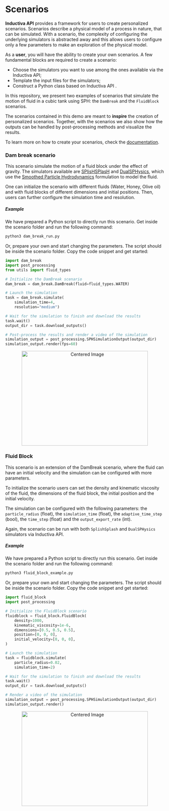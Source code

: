 # Scenarios

**Inductiva API** provides a framework for users to create personalized scenarios. Scenarios describe a physical model of a process in nature, that can be simulated. With a scenario, the complexity of configuring the underlying simulators is abstracted away and this allows users to configure only a few parameters to make an exploration of the physical model.

As a **user**, you will have the ability to create your own scenarios. A few fundamental blocks are required to create a scenario:
- Choose the simulators you want to use among the ones available via the Inductiva API;
- Template the input files for the simulators;
- Construct a Python class based on Inductiva API .

In this repository, we present two examples of scenarios that simulate the motion of fluid in a cubic tank using SPH: the `DamBreak` and the `FluidBlock` scenarios.

The scenarios contained in this demo are meant to **inspire** the creation of personalized scenarios.
Together, with the scenarios we also show how the outputs can be handled by post-processing methods and visualize the results.

To learn more on how to create your scenarios, check the [documentation](https://github.com/inductiva/inductiva/wiki/Build-your-own-scenario).

### Dam break scenario

This scenario simulate the motion of a fluid block under the effect of gravity.
The simulators available are [SPlisHSPlasH](https://github.com/inductiva/inductiva/blob/main/inductiva/simulators/splishsplash.py) and [DualSPHysics](https://github.com/inductiva/inductiva/blob/main/inductiva/simulators/dualsphysics.py), which use the [Smoothed Particle Hydrodynamics](https://en.wikipedia.org/wiki/Smoothed-particle_hydrodynamics) formulation to model the fluid.

One can initialize the scenario with different fluids (Water, Honey, Olive oil) and with fluid blocks of different dimensions and initial positions. Then, users can further configure the simulation time and resolution.

##### Example

We have prepared a Python script to directly run this scenario. Get inside the scenario folder and run the following command:

```bash
python3 dam_break_run.py
```

Or, prepare your own and start changing the parameters. The script should be inside the scenario folder. Copy the code snippet and get started:

```python
import dam_break
import post_processing
from utils import fluid_types

# Initialize the DamBreak scenario
dam_break = dam_break.DamBreak(fluid=fluid_types.WATER)

# Launch the simulation
task = dam_break.simulate(
    simulation_time=4,
    resolution="medium")

# Wait for the simulation to finish and download the results
task.wait()
output_dir = task.download_outputs()

# Post-process the results and render a video of the simulation
simulation_output = post_processing.SPHSimulationOutput(output_dir)
simulation_output.render(fps=60)
```

<p align="center">
  <img src="assets/dam_break.gif" alt="Centered Image" width="400" height="300">


### Fluid Block

This scenario is an extension of the DamBreak scenario, where the fluid can have an initial velocity and the simulation can be configured with more parameters. 

To initialize the scenario users can set the density and kinematic viscosity of the fluid, the dimensions of the fluid block, the initial position and the initial velocity. 

The simulation can be configured with the following parameters: the `particle_radius` (float), the `simulation_time` (float), the `adaptive_time_step` (bool), the `time_step` (float) and the `output_export_rate` (int).

Again, the scenario can be run with both `SplishSplash` and `DualSPHysics` simulators via Inductiva API.

##### Example

We have prepared a Python script to directly run this scenario. Get inside the scenario folder and run the following command:

```bash
python3 fluid_block_example.py
```

Or, prepare your own and start changing the parameters. The script should be inside the scenario folder. Copy the code snippet and get started:

```python
import fluid_block
import post_processing

# Initialize the FluidBlock scenario
fluidblock = fluid_block.FluidBlock(
    density=1000,
    kinematic_viscosity=1e-6,
    dimensions=[0.5, 0.5, 0.5],
    position=[0, 0, 0],
    initial_velocity=[0, 0, 0],
)

# Launch the simulation
task = fluidblock.simulate(
    particle_radius=0.02,
    simulation_time=2)

# Wait for the simulation to finish and download the results
task.wait()
output_dir = task.download_outputs()

# Render a video of the simulation
simulation_output = post_processing.SPHSimulationOutput(output_dir)
simulation_output.render()
```

<p align="center">
  <img src="assets/fluid_block.gif" alt="Centered Image" width="400" height="300">
